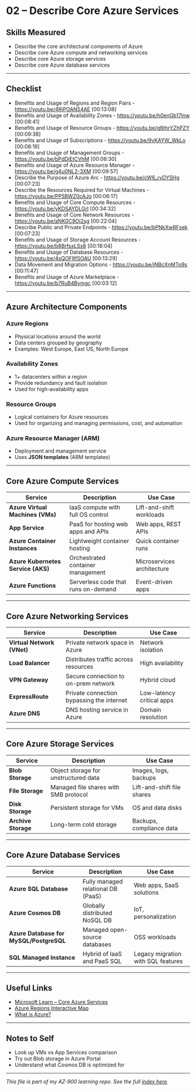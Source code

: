 # 02 – Describe Core Azure Services 

## Skills Measured

- Describe the core architectural components of Azure
- Describe core Azure compute and networking services
- Describe core Azure storage services
- Describe core Azure database services

---
## Checklist
- Benefits and Usage of Regions and Region Pairs - https://youtu.be/4RjPOAN54AE [00:13:08]
- Benefits and Usage of Availability Zones - https://youtu.be/h0enGb17lnw [00:08:41]
- Benefits and Usage of Resource Groups - https://youtu.be/g6thrYZhPZY [00:09:38]
- Benefits and Usage of Subscriptions - https://youtu.be/9vKAYW_WkLo [00:08:19]
- Benefits and Usage of Management Groups - https://youtu.be/bPdDiEtCVhM [00:06:30]
- Benefits and Usage of Azure Resource Manager - https://youtu.be/g4u0NL2-3XM [00:09:57]
- Describe the Purpose of Azure Arc - https://youtu.be/cW6_rvDYSHg [00:07:23]
- Describe the Resources Required for Virtual Machines - https://youtu.be/PP5BWZ0cAJo [00:06:17]
- Benefits and Usage of Core Compute Resources - https://youtu.be/yKDSAYDLGrI [00:34:32]
- Benefits and Usage of Core Network Resources - https://youtu.be/aNK0C9Oj2sg [00:22:04]
- Describe Public and Private Endpoints - https://youtu.be/bPNkXwRFsek [00:07:23]
- Benefits and Usage of Storage Account Resources - https://youtu.be/b8BrfsxLSx8 [00:18:04]
- Benefits and Usage of Database Resources - https://youtu.be/4sQOF9fSOAU [00:13:29]
- Data Movement and Migration Options - https://youtu.be/jNBcXnMTo9s [00:11:47]
- Benefits and Usage of Azure Marketplace - https://youtu.be/b7RuB4Bymgc [00:03:12]

---

## Azure Architecture Components

### Azure Regions
- Physical locations around the world
- Data centers grouped by geography
- Examples: West Europe, East US, North Europe

### Availability Zones
- 1+ datacenters within a region
- Provide redundancy and fault isolation
- Used for high-availability apps

### Resource Groups
- Logical containers for Azure resources
- Used for organizing and managing permissions, cost, and automation

### Azure Resource Manager (ARM)
- Deployment and management service
- Uses **JSON templates** (ARM templates)

---

## Core Azure Compute Services

| Service | Description | Use Case |
|--------|-------------|----------|
| **Azure Virtual Machines (VMs)** | IaaS compute with full OS control | Lift-and-shift workloads |
| **App Service** | PaaS for hosting web apps and APIs | Web apps, REST APIs |
| **Azure Container Instances** | Lightweight container hosting | Quick container runs |
| **Azure Kubernetes Service (AKS)** | Orchestrated container management | Microservices architecture |
| **Azure Functions** | Serverless code that runs on-demand | Event-driven apps |

---

## Core Azure Networking Services

| Service | Description | Use Case |
|--------|-------------|----------|
| **Virtual Network (VNet)** | Private network space in Azure | Network isolation |
| **Load Balancer** | Distributes traffic across resources | High availability |
| **VPN Gateway** | Secure connection to on-prem network | Hybrid cloud |
| **ExpressRoute** | Private connection bypassing the internet | Low-latency critical apps |
| **Azure DNS** | DNS hosting service in Azure | Domain resolution |

---

## Core Azure Storage Services

| Service | Description | Use Case |
|--------|-------------|----------|
| **Blob Storage** | Object storage for unstructured data | Images, logs, backups |
| **File Storage** | Managed file shares with SMB protocol | Lift-and-shift file shares |
| **Disk Storage** | Persistent storage for VMs | OS and data disks |
| **Archive Storage** | Long-term cold storage | Backups, compliance data |

---

## Core Azure Database Services

| Service | Description | Use Case |
|--------|-------------|----------|
| **Azure SQL Database** | Fully managed relational DB (PaaS) | Web apps, SaaS solutions |
| **Azure Cosmos DB** | Globally distributed NoSQL DB | IoT, personalization |
| **Azure Database for MySQL/PostgreSQL** | Managed open-source databases | OSS workloads |
| **SQL Managed Instance** | Hybrid of IaaS and PaaS SQL | Legacy migration with SQL features |

---

## Useful Links

- [Microsoft Learn – Core Azure Services](https://learn.microsoft.com/en-us/training/modules/azure-architecture-fundamentals/)
- [Azure Regions Interactive Map](https://azure.microsoft.com/en-us/explore/global-infrastructure/geographies/)
- [What is Azure?](https://azure.microsoft.com/en-us/resources/cloud-computing-dictionary/what-is-azure/)

---

## Notes to Self

- Look up VMs vs App Services comparison
- Try out Blob storage in Azure Portal
- Understand what Cosmos DB is optimized for

---

_This file is part of my AZ-900 learning repo. See the full [index here](README.md)._
